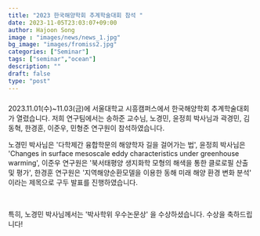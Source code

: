 ```yaml
---
title: "2023 한국해양학회 추계학술대회 참석 "
date: 2023-11-05T23:03:07+09:00
author: Hajoon Song
image : "images/news/news_1.jpg"
bg_image: "images/fromiss2.jpg"
categories: ["Seminar"]
tags: ["seminar","ocean"]
description: ""
draft: false
type: "post"
---
```

###

2023.11.01(수)~11.03(금)에 서울대학교 시흥캠퍼스에서  한국해양학회 추계학술대회가 열렸습니다. 저희 연구팀에서는 송하준 교수님, 노경민, 윤정희 박사님과 곽경민, 김동혁, 한경훈, 이준우, 민형준 연구원이 참석하였습니다. 

노경민 박사님은 '다학제간 융합학문의 해양학자 길을 걸어가는 법', 윤정희 박사님은 'Changes in surface mesoscale eddy characteristics under greenhouse warming', 이준우 연구원은 '북서태평양 생지화학 모형의 해색을 통한 클로로필 산출 및 평가', 한경훈 연구원은 '지역해양순환모델을 이용한 동해 미래 해양 환경 변화 분석' 이라는 제목으로 구두 발표를 진행하였습니다. 

<div class='image'>
<img src="/images/news/oceansem_2023_2.jpeg" class="img-responsive; width:50%;" alt="">
</div>
<br>

특히, 노경민 박사님께서는 '박사학위 우수논문상' 을 수상하셨습니다. 수상을 축하드립니다!

<div class='image'>
<img src="/images/news/noh_award.png" class="img-responsive; width:50%;" alt="">
</div>
<br>
